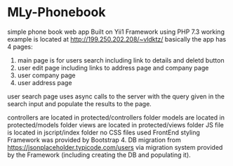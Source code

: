 # MLy-Phonebook
simple phone book web app 
Built on Yii1 Framework using PHP 7.3
working example is located at http://199.250.202.208/~vldktz/
basically the app has 4 pages: 
1. main page is for users search including link to details and deletd button
2. user edit page including links to address page and company page
3. user company page
4. user address page

user search page uses async calls to the server with the query given in the search input and populate the results to the page.

controllers are located in protected/controllers folder
models are located in protected/models folder
views are located in protected/views folder
JS file is located in jscript/index folder
no CSS files used
FrontEnd styling Framework was provided by Bootstrap 4.
DB migration from https://jsonplaceholder.typicode.com/users via migration system provided by the Framework (including creating the DB and populating it).
